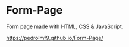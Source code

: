 # Form-Page
Form page made with HTML, CSS &amp; JavaScript.

https://pedrolmf9.github.io/Form-Page/
